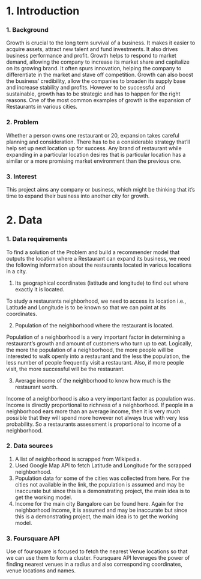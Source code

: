 # **1.	Introduction**

### **1.	Background**

Growth is crucial to the long term survival of a business. It makes it easier to acquire assets, attract new talent and fund investments. It also drives business performance and profit. Growth helps to respond to market demand, allowing the company to increase its market share and capitalize on its growing brand. It often spurs innovation, helping the company to differentiate in the market and stave off competition. Growth can also boost the business’ credibility, allow the companies to broaden its supply base and increase stability and profits. However to be successful and sustainable, growth has to be strategic and has to happen for the right reasons. One of the most common examples of growth is the expansion of Restaurants in various cities. 

### **2.	Problem**

Whether a person owns one restaurant or 20, expansion takes careful planning and consideration. There has to be a considerable strategy that’ll help set up next location up for success. Any brand of restaurant while expanding in a particular location desires that is particular location has a similar or a more promising market environment than the previous one.

### **3.	Interest**

This project aims any company or business, which might be thinking that it’s time to expand their business into another city for growth. 

# **2.	Data**

### **1.	Data requirements**

To find a solution of the Problem and build a recommender model that outputs the location where a Restaurant can expand its business, we need the following information about the restaurants located in various locations in a city.

1.	Its geographical coordinates (latitude and longitude) to find out where exactly it is located.

To study a restaurants neighborhood, we need to access its location i.e., Latitude and Longitude is to be known so that we can point at its coordinates.

2.	Population of the neighborhood where the restaurant is located. 

Population of a neighborhood is a very important factor in determining a restaurant’s growth and amount of customers who turn up to eat. Logically, the more the population of a neighborhood, the more people will be interested to walk openly into a restaurant and the less the population, the less number of people frequently visit a restaurant. Also, if more people visit, the more successful will be the restaurant. 

3.	Average income of the neighborhood to know how much is the restaurant worth.

Income of a neighborhood is also a very important factor as population was. Income is directly proportional to richness of a neighborhood. If people in a neighborhood ears more than an average income, then it is very much possible that they will spend more however not always true with very less probability. So a restaurants assessment is proportional to income of a neighborhood. 

### **2.	Data sources**

1.	A list of neighborhood is scrapped from Wikipedia.
2.	Used Google Map API to fetch Latitude and Longitude for the scrapped neighborhood.
3.	Population data for some of the cities was collected from here. For the cities not available in the link, the population is assumed and may be inaccurate but since this is a demonstrating project, the main idea is to get the working model.
4.	Income for the main city Bangalore can be found here. Again for the neighborhood income, it is assumed and may be inaccurate but since this is a demonstrating project, the main idea is to get the working model.

### **3.	Foursquare API**
Use of foursquare is focused to fetch the nearest Venue locations so that we can use them to form a cluster. Foursquare API leverages the power of finding nearest venues in a radius and also corresponding coordinates, venue locations and names.
